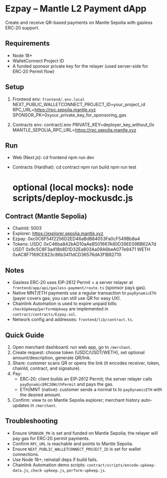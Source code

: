 # Ezpay – Mantle L2 Payment dApp

Create and receive QR-based payments on Mantle Sepolia with gasless ERC‑20 support.

## Requirements
- Node 18+
- WalletConnect Project ID
- A funded sponsor private key for the relayer (used server-side for ERC‑20 Permit flow)

## Setup
1) Frontend env: `frontend/.env.local`
   NEXT_PUBLIC_WALLETCONNECT_PROJECT_ID=your_project_id
   RPC_URL=https://rpc.sepolia.mantle.xyz
   SPONSOR_PK=0xyour_private_key_for_sponsoring_gas

2) Contracts env: contract/.env
   PRIVATE_KEY=deployer_key_without_0x
   MANTLE_SEPOLIA_RPC_URL=https://rpc.sepolia.mantle.xyz

## Run
- Web (Next.js):
  cd frontend
  npm run dev

- Contracts (Hardhat):
  cd contract
  npm run build
  npm run test
  # optional (local mocks): node scripts/deploy-mockusdc.js

## Contract (Mantle Sepolia)
- ChainId: 5003
- Explorer: https://explorer.sepolia.mantle.xyz
- Ezpay: 0xc0C6F54f2256D2ED46aBdB84053Fa0cF549Bb8a4
- Tokens:
  USDC 0xC46ba842bAD10aAeB501667A80D39EE09BB62A7d
  USDT 0x9c5C8F3ad18b8D1D32Ea803Aa09A6beA077e9471
  WETH 0xAC8F7169CE823c86b3411dCD36576dA3f1B82710

## Notes
- Gasless ERC‑20 uses EIP‑2612 Permit + a server relayer at `frontend/app/api/gasless-payment/route.ts` (sponsor pays gas).
- Native MNT/ETH payments use a regular transaction to `payDynamicETH` (payer covers gas; you can still use QR for easy UX).
- Chainlink Automation is used to expire unpaid bills: `checkUpkeep`/`performUpkeep` are implemented in `contract/contracts/Ezpay.sol`.
- Network config and addresses: `frontend/lib/contract.ts`.

## Quick Guide 
1) Open merchant dashboard: run web app, go to `/merchant`.
2) Create request: choose token (USDC/USDT/WETH), set optional amount/description, generate QR/link.
3) Share: customer scans QR or opens the link (it encodes receiver, token, chainId, contract, and signature).
4) Pay:
   - ERC‑20: client builds an EIP‑2612 Permit; the server relayer calls `payDynamicERC20WithPermit` and pays the gas.
   - ETH/MNT (native): customer sends a normal tx to `payDynamicETH` with the desired amount.
5) Confirm: view tx on Mantle Sepolia explorer; merchant history auto-updates in `/merchant`.

## Troubleshooting
- Ensure `SPONSOR_PK` is set and funded on Mantle Sepolia; the relayer will pay gas for ERC‑20 permit payments.
- Confirm `RPC_URL` is reachable and points to Mantle Sepolia.
- Ensure `NEXT_PUBLIC_WALLETCONNECT_PROJECT_ID` is set for wallet connections.
- Use Node 18+; reinstall deps if build fails.
- Chainlink Automation demo scripts: `contract/scripts/encode-upkeep-data.js`, `check-upkeep.js`, `perform-upkeep.js`.